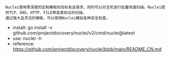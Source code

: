 ```
Nuclei使用零误报的定制模板向目标发送请求，同时可以对主机进行批量快速扫描。Nuclei提供TCP、DNS、HTTP、FILE等各类协议的扫描，
通过强大且灵活的模板，可以使用Nuclei模拟各种安全检查。
```
* install: go install -v github.com/projectdiscovery/nuclei/v2/cmd/nuclei@latest
* use: nuclei -h
* reference: https://github.com/projectdiscovery/nuclei/blob/main/README_CN.md
